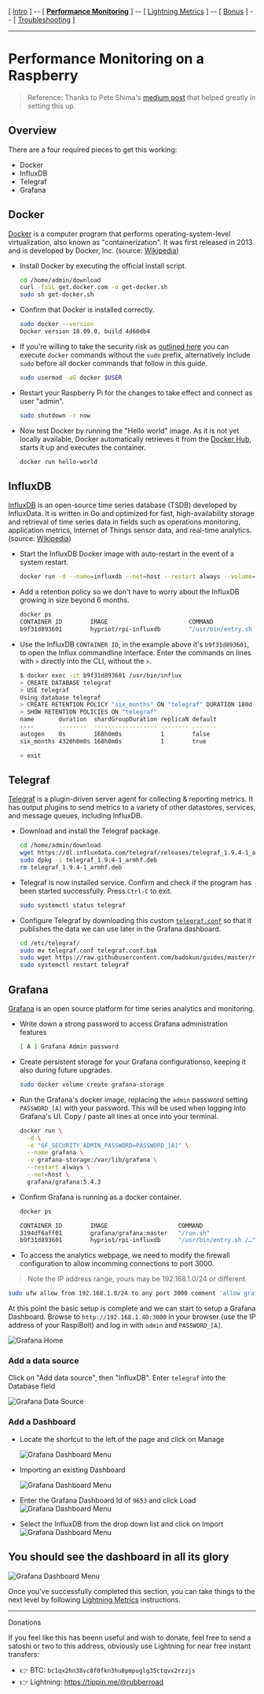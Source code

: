 [ [Intro](intro.md) ] -- [ [**Performance Monitoring**](performance_monitoring.md) ] -- [ [Lightning Metrics](lightning_metrics.md) ] -- [ [Bonus](bonus.md) ] -- [ [Troubleshooting](troubleshooting.md) ]

------

# Performance Monitoring on a Raspberry

> Reference: Thanks to Pete Shima's [medium post](https://medium.com/@petey5000/monitoring-your-home-network-with-influxdb-on-raspberry-pi-with-docker-78a23559ffea) that helped greatly in setting this up.

## Overview

There are a four required pieces to get this working:

- Docker
- InfluxDB
- Telegraf
- Grafana

## Docker

[Docker](https://www.docker.com) is a computer program that performs operating-system-level virtualization, also known as "containerization". It was first released in 2013 and is developed by Docker, Inc. (source: [Wikipedia](https://en.wikipedia.org/wiki/Docker_(software)))

- Install Docker by executing the official install script.

  ```bash
  cd /home/admin/download
  curl -fsSL get.docker.com -o get-docker.sh
  sudo sh get-docker.sh
  ```

- Confirm that Docker is installed correctly.

  ```bash
  sudo docker --version
  Docker version 18.09.0, build 4d60db4
  ```

- If you're willing to take the security risk as [outlined here](https://docs.docker.com/engine/security/security/#docker-daemon-attack-surface) you can execute `docker` commands without the `sudo` prefix, alternatively include `sudo` before all docker commands that follow in this guide.

  ```bash
  sudo usermod -aG docker $USER
  ```

- Restart your Raspberry Pi for the changes to take effect and connect as user "admin".

  ```bash
  sudo shutdown -r now
  ```

- Now test Docker by running the "Hello world" image. As it is not yet locally available, Docker automatically retrieves it from the [Docker Hub](https://hub.docker.com/), starts it up and executes the container.

  ```bash
  docker run hello-world
  ```

## InfluxDB

[InfluxDB](https://www.influxdata.com/) is an open-source time series database (TSDB) developed by InfluxData. It is written in Go and optimized for fast, high-availability storage and retrieval of time series data in fields such as operations monitoring, application metrics, Internet of Things sensor data, and real-time analytics. (source: [Wikipedia](https://en.wikipedia.org/wiki/InfluxDB))

- Start the InfluxDB Docker image with auto-restart in the event of a system restart.

  ```bash
  docker run -d --name=influxdb --net=host --restart always --volume=/var/influxdb:/data hypriot/rpi-influxdb
  ```

- Add a retention policy so we don't have to worry about the InfluxDB growing in size beyond 6 months.

  ```bash
  docker ps
  CONTAINER ID        IMAGE                       COMMAND                  CREATED             STATUS              PORTS               NAMES
  b9f31d893601        hypriot/rpi-influxdb        "/usr/bin/entry.sh /…"   5 minutes ago       Up 5 minutes                              influxdb
  ```

- Use the InfluxDB `CONTAINER ID`, in the example above it's `b9f31d893601`, to open the Influx commandline interface. Enter the commands on lines with `>` directly into the CLI, without the `>`.

  ```bash
  $ docker exec -it b9f31d893601 /usr/bin/influx
  > CREATE DATABASE telegraf
  > USE telegraf
  Using database telegraf
  > CREATE RETENTION POLICY "six_months" ON "telegraf" DURATION 180d REPLICATION 1 DEFAULT
  > SHOW RETENTION POLICIES ON "telegraf"
  name       duration  shardGroupDuration replicaN default
  ----       --------  ------------------ -------- -------
  autogen    0s        168h0m0s           1        false
  six_months 4320h0m0s 168h0m0s           1        true
  
  > exit
  ```

## Telegraf

[Telegraf](https://docs.influxdata.com/telegraf) is a plugin-driven server agent for collecting & reporting metrics. It has output plugins to send metrics to a variety of other datastores, services, and message queues, including InfluxDB.

- Download and install the Telegraf package.

  ```bash
  cd /home/admin/download
  wget https://dl.influxdata.com/telegraf/releases/telegraf_1.9.4-1_armhf.deb
  sudo dpkg -i telegraf_1.9.4-1_armhf.deb
  rm telegraf_1.9.4-1_armhf.deb
  ```

- Telegraf is now installed service. Confirm and check if the program has been started successfully. Press `Ctrl-C` to exit.

  ```bash
  sudo systemctl status telegraf
  ```

- Configure Telegraf by downloading this custom [`telegraf.conf`](https://raw.githubusercontent.com/badokun/guides/master/raspibolt/resources/telegraf.conf) so that it publishes the data we can use later in the Grafana dashboard.

  ```bash
  cd /etc/telegraf/
  sudo mv telegraf.conf telegraf.conf.bak
  sudo wget https://raw.githubusercontent.com/badokun/guides/master/raspibolt/resources/telegraf.conf
  sudo systemctl restart telegraf
  ```

## Grafana

[Grafana](https://grafana.com/) is an open source platform for time series analytics and monitoring.

- Write down a strong password to access Grafana administration features

  ```bash
  [ A ] Grafana Admin password
  ```

- Create persistent storage for your Grafana configurationso, keeping it also during future upgrades.

  ```bash
  sudo docker volume create grafana-storage
  ```

- Run the Grafana's docker image, replacing the `admin` password setting `PASSWORD_[A]` with your password. This will be used when logging into Grafana's UI. Copy / paste all lines at once into your terminal.

  ```bash
  docker run \
    -d \
    -e "GF_SECURITY_ADMIN_PASSWORD=PASSWORD_[A]" \
    --name grafana \
    -v grafana-storage:/var/lib/grafana \
    --restart always \
    --net=host \
    grafana/grafana:5.4.3
  ```

- Confirm Grafana is running as a docker container.

  ```bash
  docker ps
  ```

  ```bash
  CONTAINER ID        IMAGE                    COMMAND                  CREATED              STATUS              PORTS               NAMES
  3194df6aff01        grafana/grafana:master   "/run.sh"                About a minute ago   Up About a minute                       grafana
  b9f31d893601        hypriot/rpi-influxdb     "/usr/bin/entry.sh /…"   30 minutes ago         Up 30 minutes                              influxdb
  ```

- To access the analytics webpage, we need to modify the firewall configuration to allow incomming connections to port 3000.
> Note the IP address range, yours may be 192.168.1.0/24 or different.

  ```bash
  sudo ufw allow from 192.168.1.0/24 to any port 3000 comment 'allow grafana from local LAN'
  ```

At this point the basic setup is complete and we can start to setup a Grafana Dashboard. Browse to `http://192.168.1.40:3000` in your browser (use the IP address of your RaspiBolt) and log in with `admin` and `PASSWORD_[A]`.

![Grafana Home](images/71_grafana-home.jpg)

### Add a data source

Click on "Add data source", then "InfluxDB". Enter `telegraf` into the Database field

![Grafana Data Source](images/71_grafana-datasource.jpg)

### Add a Dashboard

- Locate the shortcut to the left of the page and click on Manage

  ![Grafana Dashboard Menu](images/71_grafana-manage-dashboard-menu.jpg)

- Importing an existing Dashboard

  ![Grafana Dashboard Menu](images/71_grafana-manage-dashboard-import-menu.jpg)

- Enter the Grafana Dashboard Id of `9653` and click Load
  ![Grafana Dashboard Menu](images/71_grafana-manage-dashboard-import.jpg)

- Select the InfluxDB from the drop down list and click on Import
  ![Grafana Dashboard Menu](images/71_grafana-manage-dashboard-import-done.jpg)

## You should see the dashboard in all its glory

![Grafana Dashboard Menu](images/71_grafana-manage-dashboard-success.jpg)

Once you've successfully completed this section, you can take things to the next level by following
[Lightning Metrics](lightning_metrics.md) instructions.

------

Donations

If you feel like this has beenn useful and wish to donate, feel free to send a satoshi or two to this address, obviously use Lightning for near free instant transfers:

* 👉 BTC: `bc1qx2hn38vc8f0fkn3hu8pmpuglg35ctqvx2rzzjs`
* 👉 Lightning: <https://tippin.me/@rubberroad>
